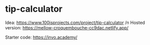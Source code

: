 # tip-calculator
Idea: https://www.100jsprojects.com/project/tip-calculator /n
Hosted version: https://mellow-croquembouche-cc9dac.netlify.app/

Starter code: https://invo.academy/
